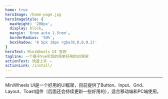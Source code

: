 ```yaml
---
home: true
heroImage: /home-page.jpg
heroImageStyle: {
  maxHeight: '200px',
  display: block,
  margin: '6rem auto 1.5rem',
  borderRadius: '50%',
  boxShadow: '0 5px 18px rgba(0,0,0,0.2)'
}
heroText: MiniWheels UI 官网
tagline: 一个基于Vue实现的简单好用的UI框架
actionText: 快速上手 →
actionLink: /install/
---
```


<hr>

MiniWheels UI是一个好用的UI框架，目前提供了Button、Input、Grid、Layout、Toast组件（后面还会持续更新一些好用的），适合移动端和PC端使用。   
